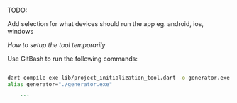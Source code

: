 

TODO:

Add selection for what devices should run the app eg. android, ios, windows

*How to setup the tool temporarily*

Use GitBash to run the following commands:

```bash

dart compile exe lib/project_initialization_tool.dart -o generator.exe
alias generator="./generator.exe"
    
    ```


